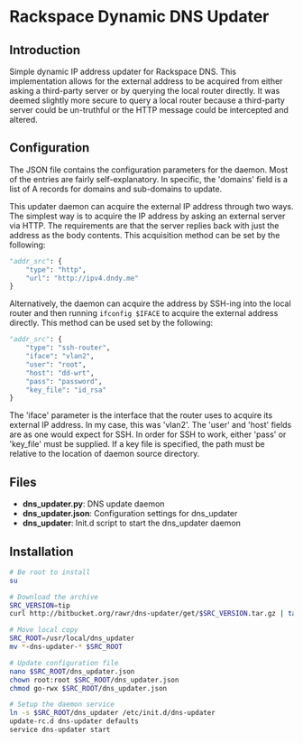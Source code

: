 # Rackspace Dynamic DNS Updater #

## Introduction ##

Simple dynamic IP address updater for Rackspace DNS. This implementation allows
for the external address to be acquired from either asking a third-party server
or by querying the local router directly. It was deemed slightly more secure to
query a local router because a third-party server could be un-truthful or the
HTTP message could be intercepted and altered.


## Configuration ##

The JSON file contains the configuration parameters for the daemon. Most of the
entries are fairly self-explanatory. In specific, the 'domains' field is a list
of A records for domains and sub-domains to update.

This updater daemon can acquire the external IP address through two ways. The
simplest way is to acquire the IP address by asking an external server via HTTP.
The requirements are that the server replies back with just the address as the
body contents. This acquisition method can be set by the following:
```python
"addr_src": {
    "type": "http",
    "url": "http://ipv4.dndy.me"
}
```

Alternatively, the daemon can acquire the address by SSH-ing into the local
router and then running ```ifconfig $IFACE``` to acquire the external address
directly. This method can be used set by the following:
```python
"addr_src": {
    "type": "ssh-router",
    "iface": "vlan2",
    "user": "root",
    "host": "dd-wrt",
    "pass": "password",
    "key_file": "id_rsa"
}
```

The 'iface' parameter is the interface that the router uses to acquire its
external IP address. In my case, this was 'vlan2'. The 'user' and 'host' fields
are as one would expect for SSH. In order for SSH to work, either 'pass' or
'key_file' must be supplied. If a key file is specified, the path must be
relative to the location of daemon source directory.


## Files ##

* **dns_updater.py**: DNS update daemon
* **dns_updater.json**: Configuration settings for dns_updater
* **dns_updater**: Init.d script to start the dns_updater daemon


## Installation ##

```bash
# Be root to install
su

# Download the archive
SRC_VERSION=tip
curl http://bitbucket.org/rawr/dns-updater/get/$SRC_VERSION.tar.gz | tar -zxv

# Move local copy
SRC_ROOT=/usr/local/dns_updater
mv *-dns-updater-* $SRC_ROOT

# Update configuration file
nano $SRC_ROOT/dns_updater.json
chown root:root $SRC_ROOT/dns_updater.json
chmod go-rwx $SRC_ROOT/dns_updater.json

# Setup the daemon service
ln -s $SRC_ROOT/dns_updater /etc/init.d/dns-updater
update-rc.d dns-updater defaults
service dns-updater start
```